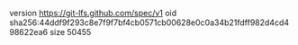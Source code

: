 version https://git-lfs.github.com/spec/v1
oid sha256:44ddf9f293c8e7f9f7bf4cb0571cb00628e0c0a34b21fdff982d4cd498622ea6
size 50455
